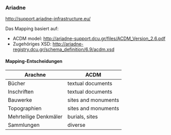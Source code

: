 ### Ariadne

http://support.ariadne-infrastructure.eu/

Das Mapping basiert auf:
* ACDM model: http://ariadne-support.dcu.gr/files/ACDM_Version_2.6.pdf
* Zugehöriges XSD: http://ariadne-registry.dcu.gr/schema_definition/6.9/acdm.xsd

#### Mapping-Entscheidungen

| Arachne  | ACDM |
| ------------- | ------------- |
| Bücher | textual documents |
| Inschriften | textual documents |
| Bauwerke | sites and monuments |
| Topographien | sites and monuments |
| Mehrteilige Denkmäler | burials, sites |
| Sammlungen | diverse |

